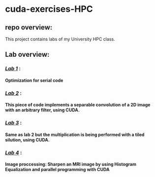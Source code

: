 # cuda-exercises-HPC

## repo overview:
This project contains labs of my University HPC class.

## Lab overview:
### [*Lab 1*]("Lab%201") : 
#### Optimization for serial code 

### [*Lab 2*](/Lab%202) : 
#### This piece of code implements a separable convolution of a 2D image with an arbitrary filter, using CUDA.

### [*Lab 3*](/Lab%203) : 
#### Same as lab 2 but the multiplication is being performed with a tiled silution, using CUDA.

### [*Lab 4*](/Lab%204) : 
#### Image proccessing: Sharpen an MRI image by using Histogram Equalization and parallel programming with CUDA
